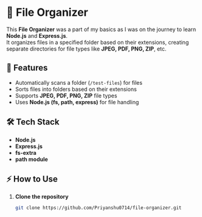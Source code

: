 # 📂 File Organizer

This **File Organizer** was a part of my basics as I was on the journey to learn **Node.js** and **Express.js**.  
It organizes files in a specified folder based on their extensions, creating separate directories for file types like **JPEG, PDF, PNG, ZIP**, etc.

## 🚀 Features
- Automatically scans a folder (`/test-files`) for files  
- Sorts files into folders based on their extensions  
- Supports **JPEG, PDF, PNG, ZIP** file types  
- Uses **Node.js (fs, path, express)** for file handling  

## 🛠️ Tech Stack
- **Node.js**
- **Express.js**
- **fs-extra**
- **path module**

## ⚡ How to Use
1. **Clone the repository**  
   ```bash
   git clone https://github.com/Priyanshu0714/file-organizer.git
